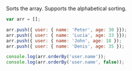 Sorts the array. Supports the alphabetical sorting.

```javascript
var arr = [];

arr.push({ user: { name: 'Peter', age: 30 }});
arr.push({ user: { name: 'Lucia', age: 33 }});
arr.push({ user: { name: 'John', age: 18 });
arr.push({ user: { name: 'Denis', age: 35 });

console.log(arr.orderBy('user.name'));
console.log(arr.orderBy('user.name', false));
```